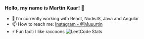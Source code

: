### Hello, my name is Martin Kaar! 👋

- 🌱 I’m currently working with React, NodeJS, Java and Angular
- 📫 How to reach me: [Instagram - @Muuurtin](https://www.instagram.com/muuurtin/) 
- ⚡ Fun fact: I like raccoons
![LeetCode Stats](https://leetcard.jacoblin.cool/martin-kaar?theme=light&font=Anton)
